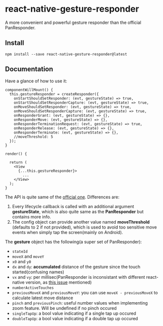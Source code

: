 # react-native-gesture-responder

A more convenient and powerful gesture responder than the official PanResponder.



## Install

`npm install --save react-native-gesture-responder@latest`



## Documentation

Have a glance of how to use it:

```
componentWillMount() {
  this.gestureResponder = createResponder({
    onStartShouldSetResponder: (evt, gestureState) => true,
    onStartShouldSetResponderCapture: (evt, gestureState) => true,
    onMoveShouldSetResponder: (evt, gestureState) => true,
    onMoveShouldSetResponderCapture: (evt, gestureState) => true,
    onResponderGrant: (evt, gestureState) => {},
    onResponderMove: (evt, gestureState) => {},
    onResponderTerminationRequest: (evt, gestureState) => true,
    onResponderRelease: (evt, gestureState) => {},
    onResponderTerminate: (evt, gestureState) => {},
    //moveThreshold: 5
  });
}

render() {
  
  return (
    <View
      {...this.gestureResponder}>
		...
    </View>
  );
}
```

The API is quite same of the [official one](https://facebook.github.io/react-native/docs/gesture-responder-system.html). Differences are:

1. Every lifecycle callback is called with an additional argument **gestureState**, which is also quite same as the **PanResponder** but contains more info.
2. The config object can provide another value named **moveThreshold** (defaults to 2 if not provided), which is used to avoid too sensitive move events when simply tap the screen(mainly on Android).

The **gesture** object has the following(a super set of PanResponder):

* `stateId`
* `moveX` and `moveY`
* `x0` and `y0`
* `dx` and `dy`: **accumulated** distance of the gesture since the touch started(confusing names)
* `vx` and `vy`: per millisec(PanResponder is inconsistant with different react-native version, as [this issue](https://github.com/facebook/react-native/issues/8104) mentioned)
* `numberActiveTouches`
* `previousMoveX` and `previousMoveY`: you can use `moveX - previousMoveX` to calculate latest move distance
* `pinch` and `previousPinch`: useful number values when implementing zoom feature. Will be undefined if no pinch occured
* `singleTapUp`: a bool value indicating if a single tap up occured
* `doubleTapUp`: a bool value indicating if a double tap up occured



